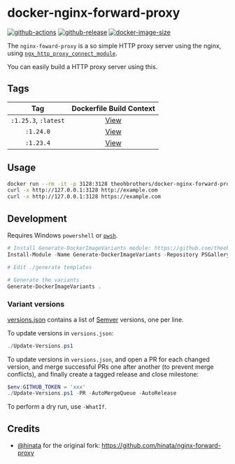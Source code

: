 # docker-nginx-forward-proxy

[![github-actions](https://github.com/theohbrothers/docker-nginx-forward-proxy/workflows/ci-master-pr/badge.svg)](https://github.com/theohbrothers/docker-nginx-forward-proxy/actions)
[![github-release](https://img.shields.io/github/v/release/theohbrothers/docker-nginx-forward-proxy?style=flat-square)](https://github.com/theohbrothers/docker-nginx-forward-proxy/releases/)
[![docker-image-size](https://img.shields.io/docker/image-size/theohbrothers/docker-nginx-forward-proxy/latest)](https://hub.docker.com/r/theohbrothers/docker-nginx-forward-proxy)

The `nginx-foward-proxy` is a so simple HTTP proxy server using the nginx, using [`ngx_http_proxy_connect_module`](https://github.com/chobits/ngx_http_proxy_connect_module).

You can easily build a HTTP proxy server using this.

## Tags

| Tag | Dockerfile Build Context |
|:-------:|:---------:|
| `:1.25.3`, `:latest` | [View](variants/1.25.3) |
| `:1.24.0` | [View](variants/1.24.0) |
| `:1.23.4` | [View](variants/1.23.4) |


## Usage

```sh
docker run --rm -it -p 3128:3128 theohbrothers/docker-nginx-forward-proxy:latest
curl -x http://127.0.0.1:3128 http://example.com
curl -x http://127.0.0.1:3128 https://example.com
```

## Development

Requires Windows `powershell` or [`pwsh`](https://github.com/PowerShell/PowerShell).

```powershell
# Install Generate-DockerImageVariants module: https://github.com/theohbrothers/Generate-DockerImageVariants
Install-Module -Name Generate-DockerImageVariants -Repository PSGallery -Scope CurrentUser -Force -Verbose

# Edit ./generate templates

# Generate the variants
Generate-DockerImageVariants .
```

### Variant versions

[versions.json](generate/definitions/versions.json) contains a list of [Semver](https://semver.org/) versions, one per line.

To update versions in `versions.json`:

```powershell
./Update-Versions.ps1
```

To update versions in `versions.json`, and open a PR for each changed version, and merge successful PRs one after another (to prevent merge conflicts), and finally create a tagged release and close milestone:

```powershell
$env:GITHUB_TOKEN = 'xxx'
./Update-Versions.ps1 -PR -AutoMergeQueue -AutoRelease
```

To perform a dry run, use `-WhatIf`.

## Credits

- [@hinata](https://github.com/hinata) for the original fork: https://github.com/hinata/nginx-forward-proxy
